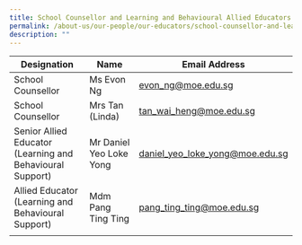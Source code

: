 ```yaml
---
title: School Counsellor and Learning and Behavioural Allied Educators
permalink: /about-us/our-people/our-educators/school-counsellor-and-learning-and-behavioural-allied-educators
description: ""
---
```

| Designation |  Name |  Email Address |
|---|---|---|
| School Counsellor |  Ms Evon Ng  |  evon_ng@moe.edu.sg |
| School Counsellor |  Mrs Tan (Linda) |  tan_wai_heng@moe.edu.sg |
| Senior Allied Educator<br>(Learning and Behavioural Support) |  Mr Daniel Yeo Loke Yong |  daniel_yeo_loke_yong@moe.edu.sg |
| Allied Educator<br>(Learning and Behavioural Support) |  Mdm Pang Ting Ting |  pang_ting_ting@moe.edu.sg |
| | | 